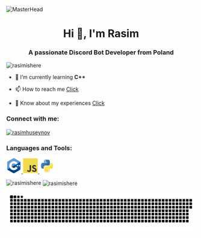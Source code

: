 ![MasterHead](https://r.resimlink.com/hitZ4DxdHjc.jpg)
<h1 align="center">Hi 👋, I'm Rasim</h1>
<h3 align="center">A passionate Discord Bot Developer from Poland</h3>

<p align="left"> <img src="https://komarev.com/ghpvc/?username=rasimishere&label=Profile%20views&color=0e75b6&style=flat" alt="rasimishere" /> </p>

- 🔭 I’m currently learning **C++**

- 📫 How to reach me [Click](https://discord.com/users/425346207905349645)

- 📄 Know about my experiences [Click](https://read.cv/rasimhuseynov)

<h3 align="left">Connect with me:</h3>
<p align="left">
<a href="https://linkedin.com/in/rasimhuseynov" target="blank"><img align="center" src="https://raw.githubusercontent.com/rahuldkjain/github-profile-readme-generator/master/src/images/icons/Social/linked-in-alt.svg" alt="rasimhuseynov" height="30" width="40" /></a>
</p>

<h3 align="left">Languages and Tools:</h3>
<p align="left"> <a href="https://www.w3schools.com/cpp/" target="_blank" rel="noreferrer"> <img src="https://raw.githubusercontent.com/devicons/devicon/master/icons/cplusplus/cplusplus-original.svg" alt="cplusplus" width="40" height="40"/> </a> <a href="https://developer.mozilla.org/en-US/docs/Web/JavaScript" target="_blank" rel="noreferrer"> <img src="https://raw.githubusercontent.com/devicons/devicon/master/icons/javascript/javascript-original.svg" alt="javascript" width="40" height="40"/> </a> <a href="https://www.python.org" target="_blank" rel="noreferrer"> <img src="https://raw.githubusercontent.com/devicons/devicon/master/icons/python/python-original.svg" alt="python" width="40" height="40"/> </a> </p>

<p><img align="left" src="https://github-readme-stats.vercel.app/api/top-langs?username=rasimishere&show_icons=true&locale=en&layout=compact" alt="rasimishere" /></p>

<p>&nbsp;<img align="center" src="https://github-readme-stats.vercel.app/api?username=rasimishere&show_icons=true&locale=en" alt="rasimishere" /></p>

<picture>
  <source media="(prefers-color-scheme: dark)" srcset="https://raw.githubusercontent.com/rasimishere/rasimishere/output/github-contribution-grid-snake-dark.svg">
  <source media="(prefers-color-scheme: light)" srcset="https://raw.githubusercontent.com/rasimishere/rasimishere/output/github-contribution-grid-snake.svg">
  <img alt="github contribution grid snake animation" src="https://raw.githubusercontent.com/rasimishere/rasimishere/output/github-contribution-grid-snake.svg">
</picture>
